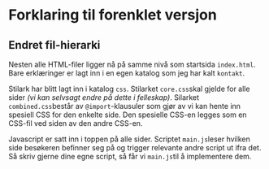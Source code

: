 # Forklaring til forenklet versjon

## Endret fil-hierarki

Nesten alle HTML-filer ligger nå på samme nivå som startsida `index.html`. Bare erklæringer er lagt inn i en egen katalog som jeg har kalt `kontakt`.

Stilark har blitt lagt inn i katalog `css`. Stilarket `core.css`skal gjelde for alle sider *(vi kan selvsagt endre på dette i felleskap)*. Silarket `combined.css`består av `@import`-klausuler som gjør av vi kan hente inn spesiell CSS for den enkelte side. Den spesielle CSS-en legges som en CSS-fil ved siden av den andre CSS-en.

Javascript er satt inn i toppen på alle sider. Scriptet `main.js`leser hvilken side besøkeren befinner seg på og trigger relevante andre script ut ifra det. Så skriv gjerne dine egne script, så får vi `main.js`til å implementere dem.

